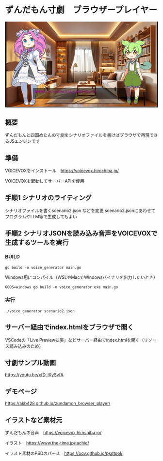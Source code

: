 # ずんだもん寸劇　ブラウザープレイヤー

![サンプル](./sample.jpg)

## 概要

ずんだもんと四国めたんの寸劇をシナリオファイルを書けばブラウザで再現できるJSエンジンです

## 準備

VOICEVOXをインストール　https://voicevox.hiroshiba.jp/

VOICEVOXを起動してサーバーAPIを使用

## 手順1 シナリオのライティング

シナリオファイルを書くscenario2.json などを変更
scenario2.jsonにあわせてプログラムやLLM等で生成してもよい

## 手順2 シナリオJSONを読み込み音声をVOICEVOXで生成するツールを実行

### BUILD

```
go build -o voice_generator main.go
```

Windows用にコンパイル（WSLやMacでWindowsバイナリを出力したいとき）

```
GOOS=windows go build -o voice_generator.exe main.go
```

### 実行
```
./voice_generator scenario2.json 
```

## サーバー経由でindex.htmlをブラウザで開く

VSCodeの「Live Preview拡張」などサーバー経由でindex.htmlを開く（リソース読み込みのため）


## 寸劇サンプル動画

https://youtu.be/xfD-iXySyfA

## デモページ

https://akb428.github.io/zundamon_browser_player/


## イラストなど素材元

ずんだもんの音声　https://voicevox.hiroshiba.jp/

イラスト　https://www.the-time.jp/tachie/

イラスト素材のPSDのパース　https://oov.github.io/psdtool/

